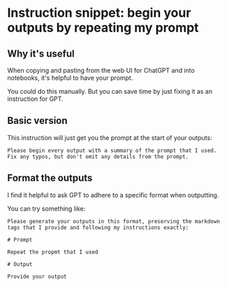 # Instruction snippet: begin your outputs by repeating my prompt

## Why it's useful

When copying and pasting from the web UI for ChatGPT and into notebooks, it's helpful to have your prompt. 

You could do this manually. But you can save time by just fixing it as an instruction for GPT.

## Basic version

This instruction will just get you the prompt at the start of your outputs:

```
Please begin every output with a summary of the prompt that I used. Fix any typos, but don't omit any details from the prompt.
```

## Format the outputs

I find it helpful to ask GPT to adhere to a specific format when outputting. 

You can try something like:

```
Please generate your outputs in this format, preserving the markdown tags that I provide and following my instructions exactly:

# Prompt

Repeat the propmt that I used

# Output

Provide your output

```